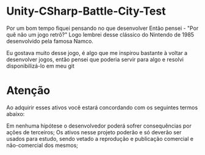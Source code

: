 # Unity-CSharp-Battle-City-Test


Por um bom tempo fiquei pensando no que desenvolver
Então pensei - "Por quê não um jogo retrô?"
Logo lembrei desse clássico do Nintendo de 1985 desenvolvido pela famosa Namco.

Eu gostava muito desse jogo, é algo que me inspirou bastante à voltar a desenvolver jogos, então pensei que poderia servir para algo e resolvi disponibilizá-lo em meu git





# Atenção
Ao adquirir esses ativos você estará concordando com os seguintes termos abaixo:

Em nenhuma hipótese o desenvolvedor poderá sofrer consequências por ações de terceiros;
Os ativos nesse projeto poderão e só deverão ser usados para estudo, sendo vetado a reprodução e publicação comercial e não-comercial dos mesmos;
